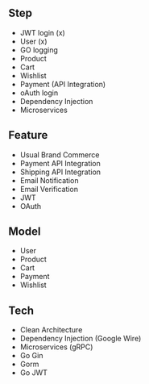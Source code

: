 ## Step
- JWT login (x)
- User (x)
- GO logging
- Product
- Cart
- Wishlist
- Payment (API Integration)
- oAuth login
- Dependency Injection
- Microservices

## Feature
- Usual Brand Commerce
- Payment API Integration
- Shipping API Integration
- Email Notification
- Email Verification
- JWT
- OAuth

## Model
- User
- Product
- Cart
- Payment
- Wishlist

## Tech
- Clean Architecture
- Dependency Injection (Google Wire)
- Microservices (gRPC)
- Go Gin
- Gorm
- Go JWT

